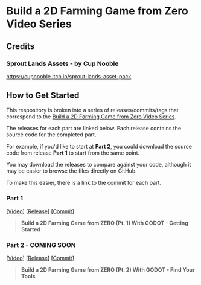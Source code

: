 # Build a 2D Farming Game from Zero Video Series

## Credits
### Sprout Lands Assets - by Cup Nooble
https://cupnooble.itch.io/sprout-lands-asset-pack

## How to Get Started

This respository is broken into a series of releases/commits/tags that correspond to the [Build a 2D Farming Game from Zero Video Series](https://www.youtube.com/playlist?list=PL8c9q7U-eUWXrdlF7HWg_lZUuuBDDcA4x).

The releases for each part are linked below. Each release contains the source code for the completed part.

For example, if you'd like to start at **Part 2**, you could download the source code from release **Part 1** to start from the same point.

You may download the releases to compare against your code, although it may be easier to browse the files directly on GitHub.

To make this easier, there is a link to the commit for each part.

### Part 1

[[Video](https://www.youtube.com/watch?v=RmCj92MIkoE)]
[[Release](https://github.com/Tall-Tales/2d-farming-game/releases/tag/farming-game-p1)]
[[Commit](https://github.com/Tall-Tales/2d-farming-game/commit/d2b342fe347e54bdb2243d5292ad54d17e343652)]

> **Build a 2D Farming Game from ZERO (Pt. 1) With GODOT - Getting Started**

### Part 2 - COMING SOON

[[Video]()]
[[Release]()]
[[Commit]()]

> **Build a 2D Farming Game from ZERO (Pt. 2) With GODOT - Find Your Tools**
